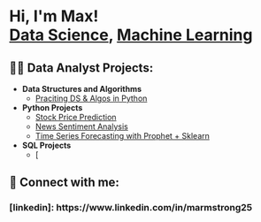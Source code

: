 <h1>Hi, I'm Max! <br/><a href="https://github.com/maxarm1007">Data Science</a>, <a href="https://www.linkedin.com/in/marmstrong25/">Machine Learning</a>

<h2>👨‍💻 Data Analyst Projects:</h2>

- <b>Data Structures and Algorithms</b>
  - [Praciting DS & Algos in Python](https://github.com/joshmadakor1/Algorithms-Practice)
- <b>Python Projects</b>
  - [Stock Price Prediction](https://github.com/maxarm1007/Stock-Price-Prediction)
  - [News Sentiment Analysis](https://github.com/maxarm1007/News-Sentiment-Analysis-)
  - [Time Series Forecasting with Prophet + Sklearn](https://github.com/maxarm1007/Time-Series-forecasting-with-Prophet)
- <b>SQL Projects</b>
  - [


<h2> 🤳 Connect with me:</h2>

<h3> [linkedin]: https://www.linkedin.com/in/marmstrong25

<!--
**joshmadakor1/joshmadakor1** is a ✨ _special_ ✨ repository because its `README.md` (this file) appears on your GitHub profile.

Here are some ideas to get you started:

- 🔭 I’m currently working on ...
- 🌱 I’m currently learning ...
- 👯 I’m looking to collaborate on ...
- 🤔 I’m looking for help with ...
- 💬 Ask me about ...
- 📫 How to reach me: ...
- 😄 Pronouns: ...
- ⚡ Fun fact: ...
-->
